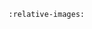 <!-- markdownlint-disable MD041 -->
```{include} ../../mocs/studies/README.md
:relative-images:
```

<!--  markdownlint-restore -->